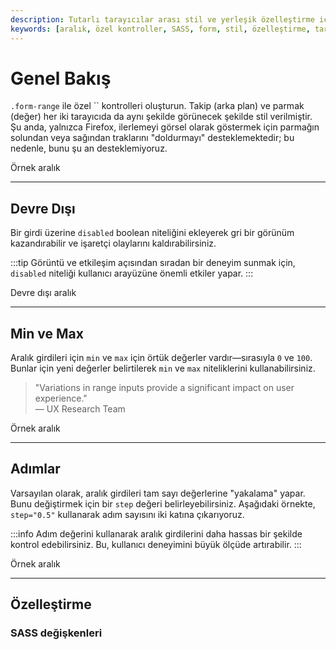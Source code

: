 ```yaml
---
description: Tutarlı tarayıcılar arası stil ve yerleşik özelleştirme için özel aralık girdilerimizi kullanın. Bu belgede, aralık girdileri için özel kontroller oluşturma ve yönetme yöntemleri ele alınmaktadır.
keywords: [aralık, özel kontroller, SASS, form, stil, özelleştirme, tarayıcı uyumluluğu]
---
```


# Genel Bakış

`.form-range` ile özel `` kontrolleri oluşturun. Takip (arka plan) ve parmak (değer) her iki tarayıcıda da aynı şekilde görünecek şekilde stil verilmiştir. Şu anda, yalnızca Firefox, ilerlemeyi görsel olarak göstermek için parmağın solundan veya sağından traklarını "doldurmayı" desteklemektedir; bu nedenle, bunu şu an desteklemiyoruz.


Örnek aralık

---

## Devre Dışı

Bir girdi üzerine `disabled` boolean niteliğini ekleyerek gri bir görünüm kazandırabilir ve işaretçi olaylarını kaldırabilirsiniz.

:::tip
Görüntü ve etkileşim açısından sıradan bir deneyim sunmak için, `disabled` niteliği kullanıcı arayüzüne önemli etkiler yapar.
:::


Devre dışı aralık

---

## Min ve Max

Aralık girdileri için `min` ve `max` için örtük değerler vardır—sırasıyla `0` ve `100`. Bunlar için yeni değerler belirtilerek `min` ve `max` niteliklerini kullanabilirsiniz.

> "Variations in range inputs provide a significant impact on user experience."  
> — UX Research Team


Örnek aralık

---

## Adımlar

Varsayılan olarak, aralık girdileri tam sayı değerlerine "yakalama" yapar. Bunu değiştirmek için bir `step` değeri belirleyebilirsiniz. Aşağıdaki örnekte, `step="0.5"` kullanarak adım sayısını iki katına çıkarıyoruz.

:::info
Adım değerini kullanarak aralık girdilerini daha hassas bir şekilde kontrol edebilirsiniz. Bu, kullanıcı deneyimini büyük ölçüde artırabilir.
:::


Örnek aralık

---

## Özelleştirme

### SASS değişkenleri

